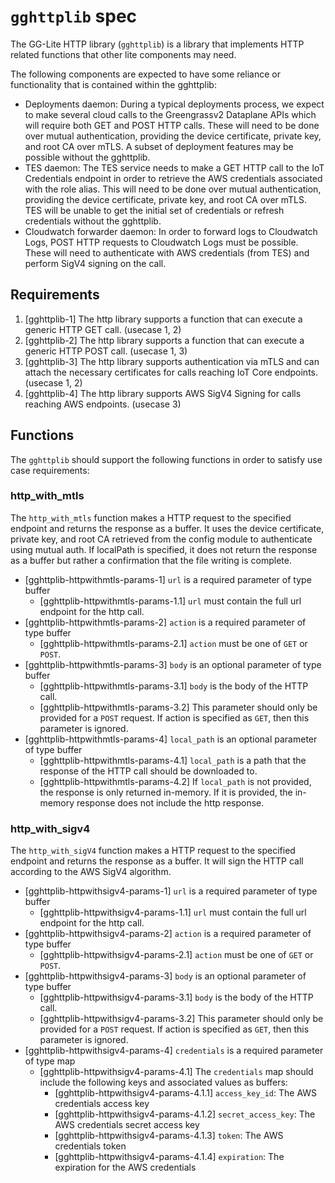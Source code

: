 # `gghttplib` spec

The GG-Lite HTTP library (`gghttplib`) is a library that implements HTTP related
functions that other lite components may need.

The following components are expected to have some reliance or functionality
that is contained within the gghttplib:

- Deployments daemon: During a typical deployments process, we expect to make
  several cloud calls to the Greengrassv2 Dataplane APIs which will require both
  GET and POST HTTP calls. These will need to be done over mutual
  authentication, providing the device certificate, private key, and root CA
  over mTLS. A subset of deployment features may be possible without the
  gghttplib.
- TES daemon: The TES service needs to make a GET HTTP call to the IoT
  Credentials endpoint in order to retrieve the AWS credentials associated with
  the role alias. This will need to be done over mutual authentication,
  providing the device certificate, private key, and root CA over mTLS. TES will
  be unable to get the initial set of credentials or refresh credentials without
  the gghttplib.
- Cloudwatch forwarder daemon: In order to forward logs to Cloudwatch Logs, POST
  HTTP requests to Cloudwatch Logs must be possible. These will need to
  authenticate with AWS credentials (from TES) and perform SigV4 signing on the
  call.

## Requirements

1. [gghttplib-1] The http library supports a function that can execute a generic
   HTTP GET call. (usecase 1, 2)
2. [gghttplib-2] The http library supports a function that can execute a generic
   HTTP POST call. (usecase 1, 3)
3. [gghttplib-3] The http library supports authentication via mTLS and can
   attach the necessary certificates for calls reaching IoT Core endpoints.
   (usecase 1, 2)
4. [gghttplib-4] The http library supports AWS SigV4 Signing for calls reaching
   AWS endpoints. (usecase 3)

## Functions

The `gghttplib` should support the following functions in order to satisfy use
case requirements:

### http_with_mtls

The `http_with_mtls` function makes a HTTP request to the specified endpoint and
returns the response as a buffer. It uses the device certificate, private key,
and root CA retrieved from the config module to authenticate using mutual auth.
If localPath is specified, it does not return the response as a buffer but
rather a confirmation that the file writing is complete.

- [gghttplib-httpwithmtls-params-1] `url` is a required parameter of type buffer
  - [gghttplib-httpwithmtls-params-1.1] `url` must contain the full url endpoint
    for the http call.
- [gghttplib-httpwithmtls-params-2] `action` is a required parameter of type
  buffer
  - [gghttplib-httpwithmtls-params-2.1] `action` must be one of `GET` or `POST`.
- [gghttplib-httpwithmtls-params-3] `body` is an optional parameter of type
  buffer
  - [gghttplib-httpwithmtls-params-3.1] `body` is the body of the HTTP call.
  - [gghttplib-httpwithmtls-params-3.2] This parameter should only be provided
    for a `POST` request. If action is specified as `GET`, then this parameter
    is ignored.
- [gghttplib-httpwithmtls-params-4] `local_path` is an optional parameter of
  type buffer
  - [gghttplib-httpwithmtls-params-4.1] `local_path` is a path that the response
    of the HTTP call should be downloaded to.
  - [gghttplib-httpwithmtls-params-4.2] If `local_path` is not provided, the
    response is only returned in-memory. If it is provided, the in-memory
    response does not include the http response.

### http_with_sigv4

The `http_with_sigV4` function makes a HTTP request to the specified endpoint
and returns the response as a buffer. It will sign the HTTP call according to
the AWS SigV4 algorithm.

- [gghttplib-httpwithsigv4-params-1] `url` is a required parameter of type
  buffer
  - [gghttplib-httpwithsigv4-params-1.1] `url` must contain the full url
    endpoint for the http call.
- [gghttplib-httpwithsigv4-params-2] `action` is a required parameter of type
  buffer
  - [gghttplib-httpwithsigv4-params-2.1] `action` must be one of `GET` or
    `POST`.
- [gghttplib-httpwithsigv4-params-3] `body` is an optional parameter of type
  buffer
  - [gghttplib-httpwithsigv4-params-3.1] `body` is the body of the HTTP call.
  - [gghttplib-httpwithsigv4-params-3.2] This parameter should only be provided
    for a `POST` request. If action is specified as `GET`, then this parameter
    is ignored.
- [gghttplib-httpwithsigv4-params-4] `credentials` is a required parameter of
  type map
  - [gghttplib-httpwithsigv4-params-4.1] The `credentials` map should include
    the following keys and associated values as buffers:
    - [gghttplib-httpwithsigv4-params-4.1.1] `access_key_id`: The AWS
      credentials access key
    - [gghttplib-httpwithsigv4-params-4.1.2] `secret_access_key`: The AWS
      credentials secret access key
    - [gghttplib-httpwithsigv4-params-4.1.3] `token`: The AWS credentials token
    - [gghttplib-httpwithsigv4-params-4.1.4] `expiration`: The expiration for
      the AWS credentials
